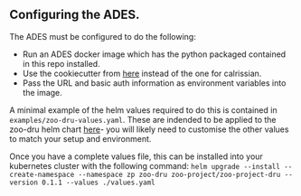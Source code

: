## Configuring the ADES.

The ADES must be configured to do the following:
* Run an ADES docker image which has the python packaged contained in this repo installed.
* Use the cookiecutter from [here](https://github.com/cedadev/eoepca-proc-service-template-wes/) instead of the one for calrissian.
* Pass the URL and basic auth information as environment variables into the image.

A minimal example of the helm values required to do this is contained in `examples/zoo-dru-values.yaml`. These are indended to be applied to the zoo-dru helm chart [here](https://github.com/ZOO-Project/charts/tree/main/zoo-project-dru)- you will likely need to customise the other values to match your setup and environment.

Once you have a complete values file, this can be installed into your kubernetes cluster with the following command:
`helm upgrade --install --create-namespace --namespace zp zoo-dru zoo-project/zoo-project-dru --version 0.1.1 --values ./values.yaml`
